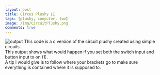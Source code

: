 ```yaml
---
layout: post
title: Circus Plushy II
tags: [plushy, computer, two]
image: /img/CircuitPlushy.png
comments: true
---
```


![output](https://jgunn09.github.io/CS103Etextiles/img/CircuitPlushy.png)
This code is a c version of the circuit plushy created using simple circuits.  
This output shows what would happen if you set both the switch input and button input to on (1).  
A tip I would give is to follow where your brackets go to make sure everything is contained where it is supposed to.
